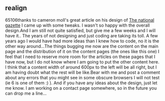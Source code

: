 <article><h2>realign</h2><time><span class="day">6</span><span class="month">5</span><span class="year">106</span></time>thanks to cameron moll's great article on his design of <a href="http://www.cameronmoll.com/archives/000905.html">The national gazette</a> I came up with some tweaks. I wasn't so happy with the overall design.<!--more-->And I am still not quite satisfied, but give me a few weeks and I will have it.. The years of not designing and just coding are taking its toll. A few years ago I would have had more ideas than I knew how to code, no it is the other way around...The things bugging me now are the content on the main page and the distribution of it on the content pages (the ones like this one) I feel that I need to reserve more room for the articles on these pages that I have now, but I do not know where I am going to put the other content here. I think that a content width of around 600px to the left will be all right, but I am having doubt what the rest will be like.Bear with me and post a comment about any errors that you might see in some obscure browsers I will not test (ie 6 is one of them :) ). And if you have any ideas about the design, just let me know. I am working on a contact page somewhere, so in the future you can drop me a line...</article>